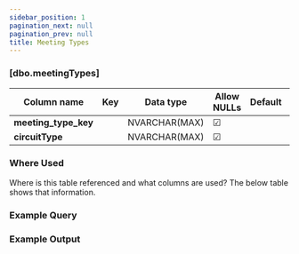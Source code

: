 ```yaml
---
sidebar_position: 1
pagination_next: null
pagination_prev: null
title: Meeting Types
---
```


### [dbo.meetingTypes]
| Column name | Key | Data type | Allow NULLs | Default | Description |
| ------- | ------- | ------- | ------- | ------- | ------- |
| **meeting_type_key** |  | NVARCHAR(MAX) | ☑ |  |  | 
| **circuitType** |  | NVARCHAR(MAX) | ☑ |  |  | 

### Where Used
Where is this table referenced and what columns are used? The below table shows that information.

### Example Query

### Example Output